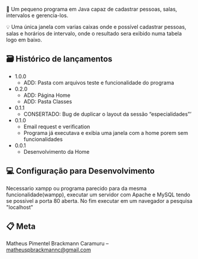 
📜 Um pequeno programa em Java capaz de cadastrar pessoas, salas, intervalos e gerencia-los.


💡  Uma única janela com varias caixas onde e possível cadastrar pessoas, salas e horários de intervalo, onde o resultado sera exibido numa tabela logo em baixo.


## 🗃 Histórico de lançamentos

* 1.0.0
    * ADD: Pasta com arquivos teste e funcionalidade do programa
* 0.2.0
    * ADD: Página Home
    * ADD: Pasta Classes
* 0.1.1
    * CONSERTADO: Bug de duplicar o layout da sessão “especialidades”’ 
* 0.1.0
    * Email request e verification
    * Programa já executava e exibia uma janela com a home porem sem funcionalidades
* 0.0.1
    * Desenvolvimento da Home

## 💻 Configuração para Desenvolvimento
Necessario xampp ou programa parecido para da mesma funcionalidade(wampp), executar um
servidor com Apache e MySQL tendo se possivel a porta 80 aberta. No fim executar em um navegador a pesquisa "localhost"


## 📋 Meta

Matheus Pimentel Brackmann Caramuru –  matheuspbrackmannc@gmail.com





